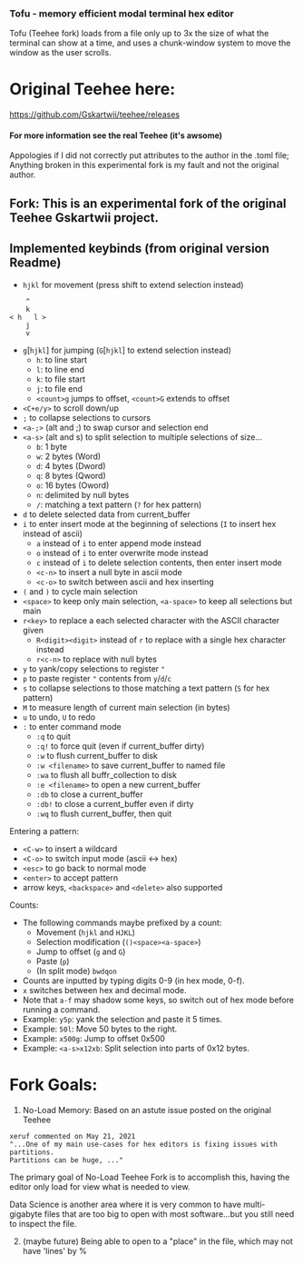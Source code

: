### Tofu - memory efficient modal terminal hex editor

Tofu (Teehee fork) loads from a file only up to 3x the size of what the terminal can show at a time, and uses a chunk-window system to move the window as the user scrolls.


# Original Teehee here:
https://github.com/Gskartwii/teehee/releases
#### For more information see the real Teehee (it's awsome)
Appologies if I did not correctly put attributes to the author in the .toml file;
Anything broken in this experimental fork is my fault and not the original author.

## Fork: This is an experimental fork of the original Teehee Gskartwii project.

## Implemented keybinds (from original version Readme)
* `hjkl` for movement (press shift to extend selection instead)
```
    ^
    k
< h   l >
    j
    v
```
* `g`[`hjkl`] for jumping (`G`[`hjkl`] to extend selection instead)
    * `h`: to line start
    * `l`: to line end
    * `k`: to file start
    * `j`: to file end
    * `<count>g` jumps to offset, `<count>G` extends to offset
* `<C+e/y>` to scroll down/up
* `;` to collapse selections to cursors
* `<a-;>` (alt and ;) to swap cursor and selection end
* `<a-s>` (alt and s) to split selection to multiple selections of size...
    * `b`: 1 byte
    * `w`: 2 bytes (Word)
    * `d`: 4 bytes (Dword)
    * `q`: 8 bytes (Qword)
    * `o`: 16 bytes (Oword)
    * `n`: delimited by null bytes
    * `/`: matching a text pattern (`?` for hex pattern)
* `d` to delete selected data from current_buffer
* `i` to enter insert mode at the beginning of selections (`I` to insert hex instead of ascii)
    * `a` instead of `i` to enter append mode instead
    * `o` instead of `i` to enter overwrite mode instead
    * `c` instead of `i` to delete selection contents, then enter insert mode
    * `<c-n>` to insert a null byte in ascii mode
    * `<c-o>` to switch between ascii and hex inserting
* `(` and `)` to cycle main selection
* `<space>` to keep only main selection, `<a-space>` to keep all selections but main
* `r<key>` to replace a each selected character with the ASCII character given
    * `R<digit><digit>` instead of `r` to replace with a single hex character instead
    * `r<c-n>` to replace with null bytes
* `y` to yank/copy selections to register `"`
* `p` to paste register `"` contents from `y`/`d`/`c`
* `s` to collapse selections to those matching a text pattern (`S` for hex pattern)
* `M` to measure length of current main selection (in bytes)
* `u` to undo, `U` to redo
* `:` to enter command mode
    * `:q` to quit
    * `:q!` to force quit (even if current_buffer dirty)
    * `:w` to flush current_buffer to disk
    * `:w <filename>` to save current_buffer to named file
    * `:wa` to flush all buffr_collection to disk
    * `:e <filename>` to open a new current_buffer
    * `:db` to close a current_buffer
    * `:db!` to close a current_buffer even if dirty
    * `:wq` to flush current_buffer, then quit

Entering a pattern:

* `<C-w>` to insert a wildcard
* `<C-o>` to switch input mode (ascii <-> hex)
* `<esc>` to go back to normal mode
* `<enter>` to accept pattern
* arrow keys, `<backspace>` and `<delete>` also supported

Counts:
* The following commands maybe prefixed by a count:
    * Movement (`hjkl` and `HJKL`)
    * Selection modification (`()<space><a-space>`)
    * Jump to offset (`g` and `G`)
    * Paste (`p`)
    * (In split mode) `bwdqon`
* Counts are inputted by typing digits 0-9 (in hex mode, 0-f).
* `x` switches between hex and decimal mode.
* Note that `a-f` may shadow some keys, so switch out of hex mode before running
  a command.
* Example: `y5p`: yank the selection and paste it 5 times.
* Example: `50l`: Move 50 bytes to the right.
* Example: `x500g`: Jump to offset 0x500
* Example: `<a-s>x12xb`: Split selection into parts of 0x12 bytes.


# Fork Goals:
1. No-Load Memory:
Based on an astute issue posted on the original Teehee
```
xeruf commented on May 21, 2021
"...One of my main use-cases for hex editors is fixing issues with partitions.
Partitions can be huge, ..."
```
The primary goal of No-Load Teehee Fork is to accomplish this,
having the editor only load for view what is needed to view.

Data Science is another area where it is very common to have multi-gigabyte 
files that are too big to open with most software...but you still need to inspect
the file.

2. (maybe future) Being able to open to a "place" in the file, which may not have 'lines' by %

